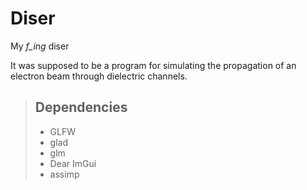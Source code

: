 # Diser

My *f_ing* diser  

It was supposed to be a program for simulating the propagation of an electron beam through dielectric channels.

>## Dependencies
>
>- GLFW  
>- glad
>- glm  
>- Dear ImGui
>- assimp  
